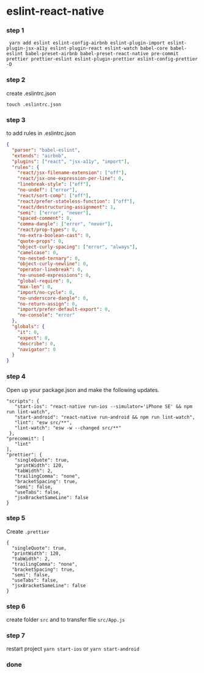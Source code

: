 # eslint-react-native

### step 1
```
 yarn add eslint eslint-config-airbnb eslint-plugin-import eslint-plugin-jsx-a11y eslint-plugin-react eslint-watch babel-core babel-eslint babel-preset-airbnb babel-preset-react-native pre-commit prettier prettier-eslint eslint-plugin-prettier eslint-config-prettier -D
```

### step 2
create .eslintrc.json
```
touch .eslintrc.json
```

### step 3
to add rules in .eslintrc.json

```json
{
  "parser": "babel-eslint",
  "extends": "airbnb",
  "plugins": ["react", "jsx-a11y", "import"],
  "rules": {
    "react/jsx-filename-extension": ["off"],
    "react/jsx-one-expression-per-line": 0,
    "linebreak-style": ["off"],
    "no-undef": ["error"],
    "react/sort-comp": ["off"],
    "react/prefer-stateless-function": ["off"],
    "react/destructuring-assignment": 1,
    "semi": ["error", "never"],
    "spaced-comment": 0,
    "comma-dangle": ["error", "never"],
    "react/prop-types": 0,
    "no-extra-boolean-cast": 0,
    "quote-props": 0,
    "object-curly-spacing": ["error", "always"],
    "camelcase": 0,
    "no-nested-ternary": 0,
    "object-curly-newline": 0,
    "operator-linebreak": 0,
    "no-unused-expressions": 0,
    "global-require": 0,
    "max-len": 0,
    "import/no-cycle": 0,
    "no-underscore-dangle": 0,
    "no-return-assign": 0,
    "import/prefer-default-export": 0,
    "no-console": "error"
  },
  "globals": {
    "it": 0,
    "expect": 0,
    "describe": 0,
    "navigator": 0
  }
}
```

### step 4
Open up your package.json and make the following updates.
 ``` 
"scripts": {
    "start-ios": "react-native run-ios --simulator='iPhone SE' && npm run lint-watch",
    "start-android": "react-native run-android && npm run lint-watch",
    "lint": "esw src/**",
    "lint-watch": "esw -w --changed src/**"
  },
"precommit": [
    "lint"
],
"prettier": {
    "singleQuote": true,
    "printWidth": 120,
    "tabWidth": 2,
    "trailingComma": "none",
    "bracketSpacing": true,
    "semi": false,
    "useTabs": false,
    "jsxBracketSameLine": false
}
```


### step 5
Create `.prettier` 
``` 
{
  "singleQuote": true,
  "printWidth": 120,
  "tabWidth": 2,
  "trailingComma": "none",
  "bracketSpacing": true,
  "semi": false,
  "useTabs": false,
  "jsxBracketSameLine": false
}
```

### step 6
create folder `src` and to transfer flie `src/App.js`

### step 7
restart project 
`yarn start-ios`
or
`yarn start-android`

### done
